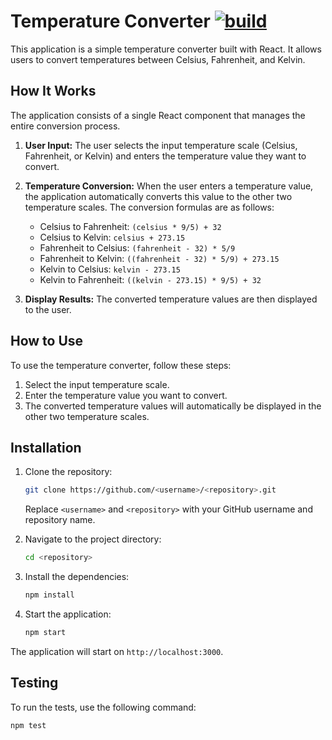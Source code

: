 # Temperature Converter [![build](https://github.com/dfratte/temperature-converter/actions/workflows/main.yml/badge.svg?branch=main)](https://github.com/dfratte/temperature-converter/actions/workflows/main.yml)

This application is a simple temperature converter built with React. It allows users to convert temperatures between Celsius, Fahrenheit, and Kelvin.

## How It Works

The application consists of a single React component that manages the entire conversion process.

1. **User Input:** The user selects the input temperature scale (Celsius, Fahrenheit, or Kelvin) and enters the temperature value they want to convert.

2. **Temperature Conversion:** When the user enters a temperature value, the application automatically converts this value to the other two temperature scales. The conversion formulas are as follows:
    - Celsius to Fahrenheit: `(celsius * 9/5) + 32`
    - Celsius to Kelvin: `celsius + 273.15`
    - Fahrenheit to Celsius: `(fahrenheit - 32) * 5/9`
    - Fahrenheit to Kelvin: `((fahrenheit - 32) * 5/9) + 273.15`
    - Kelvin to Celsius: `kelvin - 273.15`
    - Kelvin to Fahrenheit: `((kelvin - 273.15) * 9/5) + 32`

3. **Display Results:** The converted temperature values are then displayed to the user.

## How to Use

To use the temperature converter, follow these steps:

1. Select the input temperature scale.
2. Enter the temperature value you want to convert.
3. The converted temperature values will automatically be displayed in the other two temperature scales.

## Installation

1. Clone the repository:
    ```bash
    git clone https://github.com/<username>/<repository>.git
    ```
    Replace `<username>` and `<repository>` with your GitHub username and repository name.

2. Navigate to the project directory:
    ```bash
    cd <repository>
    ```

3. Install the dependencies:
    ```bash
    npm install
    ```

4. Start the application:
    ```bash
    npm start
    ```

The application will start on `http://localhost:3000`.

## Testing

To run the tests, use the following command:

```bash
npm test